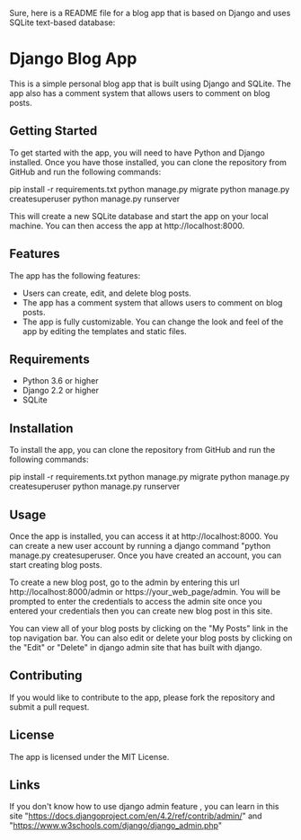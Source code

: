 Sure, here is a README file for a blog app that is based on Django and uses SQLite text-based database:


# Django Blog App

This is a simple personal blog app that is built using Django and SQLite. The app also has a comment system that allows users to comment on blog posts.

## Getting Started

To get started with the app, you will need to have Python and Django installed. Once you have those installed, you can clone the repository from GitHub and run the following commands:


pip install -r requirements.txt
python manage.py migrate
python manage.py createsuperuser
python manage.py runserver


This will create a new SQLite database and start the app on your local machine. You can then access the app at http://localhost:8000.

## Features

The app has the following features:

* Users can create, edit, and delete blog posts.
* The app has a comment system that allows users to comment on blog posts.
* The app is fully customizable. You can change the look and feel of the app by editing the templates and static files.

## Requirements

* Python 3.6 or higher
* Django 2.2 or higher
* SQLite

## Installation

To install the app, you can clone the repository from GitHub and run the following commands:


pip install -r requirements.txt
python manage.py migrate
python manage.py createsuperuser
python manage.py runserver


## Usage

Once the app is installed, you can access it at http://localhost:8000. You can create a new user account by running a django command "python manage.py createsuperuser. Once you have created an account, you can start creating blog posts.

To create a new blog post, go to the admin by entering this url http://localhost:8000/admin or https://your_web_page/admin. You will be prompted to enter the credentials to access the admin site once you entered your credentials then you can create new blog post in this site.

You can view all of your blog posts by clicking on the "My Posts" link in the top navigation bar. You can also edit or delete your blog posts by clicking on the "Edit" or "Delete" in django admin site that has built with django.

## Contributing

If you would like to contribute to the app, please fork the repository and submit a pull request.

## License

The app is licensed under the MIT License.
## Links
If you don't know how to use django admin feature , you can learn in this site  "https://docs.djangoproject.com/en/4.2/ref/contrib/admin/" and "https://www.w3schools.com/django/django_admin.php"

